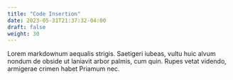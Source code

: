 ```yaml
---
title: "Code Insertion"
date: 2023-05-31T21:37:32-04:00
draft: false
weight: 30
---
```


Lorem markdownum aequalis strigis. Saetigeri iubeas, vultu huic alvum nondum
de obside ut laniavit arbor palmis, cum quin. Rupes vetat videndo, armigerae
crimen habet Priamum nec.
